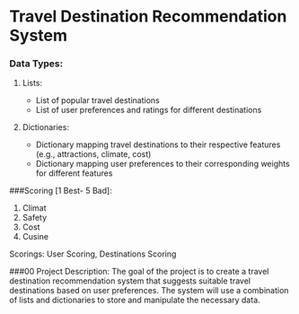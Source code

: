 
# Travel Destination Recommendation System
### Data Types:
1. Lists: 
   - List of popular travel destinations
   - List of user preferences and ratings for different destinations

2. Dictionaries:
   - Dictionary mapping travel destinations to their respective features (e.g., attractions, climate, cost)
   - Dictionary mapping user preferences to their corresponding weights for different features


###Scoring [1 Best- 5 Bad]:
   1. Climat
   2. Safety
   3. Cost
   4. Cusine

   Scorings: User Scoring, Destinations Scoring



###00 Project Description:
The goal of the project is to create a travel destination recommendation system that suggests suitable travel destinations based on user preferences. The system will use a combination of lists and dictionaries to store and manipulate the necessary data.
